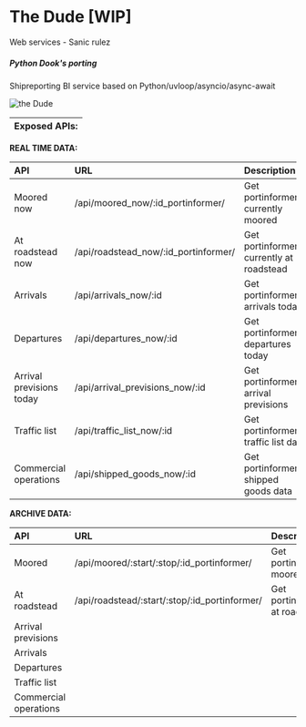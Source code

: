 # The Dude [WIP]
Web services - Sanic rulez 

##### Python Dook's porting #####
Shipreporting BI service based on Python/uvloop/asyncio/async-await


![the Dude](http://s3.amazonaws.com/trampt/images/products/000/119/564/The_Big_Lebowski_-_The_Dude-Funko-Pop_Vinyl-Funko-trampt-119564m.jpg?1384552010)


|Exposed APIs:|
|-------------|

**REAL TIME DATA:**

|API | URL | Description|
|:----|:-----|:------------|
|Moored now|/api/moored_now/:id_portinformer/|Get portinformer's currently moored|
|At roadstead now|/api/roadstead_now/:id_portinformer/|Get portinformer's currently at roadstead|
|Arrivals|/api/arrivals_now/:id|Get portinformer's arrivals today| 
|Departures|/api/departures_now/:id    | Get portinformer's departures today| 
|Arrival previsions today|/api/arrival_previsions_now/:id    |Get portinformer's arrival previsions  |
|Traffic list|/api/traffic_list_now/:id    |Get portinformer's traffic list data   |
|Commercial operations|/api/shipped_goods_now/:id    |Get portinformer's shipped goods data    |


**ARCHIVE DATA:**

|API | URL | Description|
|:----|:-----|:------------|
|Moored|/api/moored/:start/:stop/:id_portinformer/|Get portinformer moored|
|At roadstead|/api/roadstead/:start/:stop/:id_portinformer/|Get portinformer at roadstead|
|Arrival previsions|    |    |
|Arrivals|    |    | 
|Departures|    |    | 
|Traffic list|    |    |
|Commercial operations|    |    |
